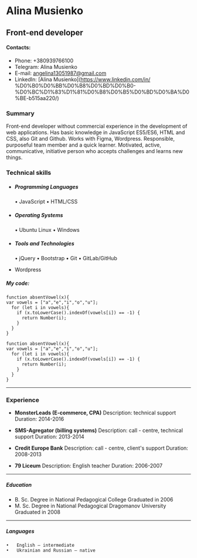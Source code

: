 # Alina Musienko
## Front-end developer
#### Contacts:
* Phone: +380939766100
* Telegram: Alina Musienko
* E-mail: angelina13051987@gmail.com
* LinkedIn: [Alina Musienko](https://www.linkedin.com/in/
%D0%B0%D0%BB%D0%B8%D0%BD%D0%B0-%D0%BC%D1%83%D1%81%D0%B8%D0%B5%D0%BD%D0%BA%D0%BE-b515aa220/)
### Summary
 Front-end developer without commercial experience in the development of web applications. Has basic knowledge in JavaScript ES5/ES6, HTML and CSS, also Git and Github. Works with Figma, Wordpress.
  Responsible, purposeful team member and a quick learner. Motivated, active, communicative, initiative person who accepts challenges and learns new things.
### Technical skills
* ##### Programming Languages
	•	JavaScript
	•	HTML/CSS
* ##### Operating Systems
	•	Ubuntu Linux
	•	Windows
* ##### Tools and Technologies
	•	jQuery
	•	Bootstrap
	•	Git
	•	GitLab/GitHub
 - Wordpress

##### My code:
```
function absentVowel(x){
var vowels = ["a","e","i","o","u"];
  for (let i in vowels){
    if (x.toLowerCase().indexOf(vowels[i]) == -1) {
      return Number(i);
    }
  }
}
```
    function absentVowel(x){
    var vowels = ["a","e","i","o","u"];
      for (let i in vowels){
        if (x.toLowerCase().indexOf(vowels[i]) == -1) {
          return Number(i);
        }
      }
    }

---
### Experience

* **MonsterLeads (E-commerce, CPA)**
Description: technical support
Duration: 2014-2016

* **SMS-Agregator (billing systems)**
Description: call - centre, technical support
Duration: 2013-2014

* **Credit Europe Bank**
Description: call - centre, client's support
Duration: 2008-2013

* **79 Liceum**
Description: English teacher
Duration: 2006-2007
---

##### Education
- B. Sc. Degree in National Pedagogical College
Graduated in 2006
- M. Sc. Degree in National Pedagogical Dragomanov University
Graduated in 2008
---
##### Languages
	•	English – intermediate
	•	Ukrainian and Russian – native
